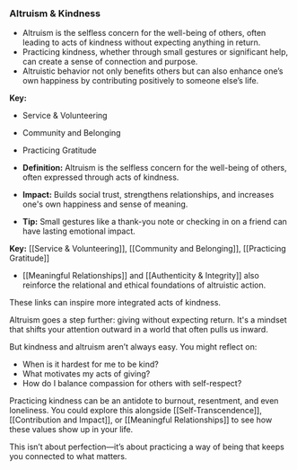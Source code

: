### Altruism & Kindness

- Altruism is the selfless concern for the well-being of others, often leading to acts of kindness without expecting anything in return.
- Practicing kindness, whether through small gestures or significant help, can create a sense of connection and purpose.
- Altruistic behavior not only benefits others but can also enhance one’s own happiness by contributing positively to someone else’s life.

**Key:**
- Service & Volunteering
- Community and Belonging
- Practicing Gratitude


- **Definition:** Altruism is the selfless concern for the well-being of others, often expressed through acts of kindness.
- **Impact:** Builds social trust, strengthens relationships, and increases one's own happiness and sense of meaning.
- **Tip:** Small gestures like a thank-you note or checking in on a friend can have lasting emotional impact.

**Key:** [[Service & Volunteering]], [[Community and Belonging]], [[Practicing Gratitude]]

- [[Meaningful Relationships]] and [[Authenticity & Integrity]] also reinforce the relational and ethical foundations of altruistic action.

These links can inspire more integrated acts of kindness.




Altruism goes a step further: giving without expecting return. It's a mindset that shifts your attention outward in a world that often pulls us inward.

But kindness and altruism aren’t always easy. You might reflect on:
- When is it hardest for me to be kind?
- What motivates my acts of giving?
- How do I balance compassion for others with self-respect?

Practicing kindness can be an antidote to burnout, resentment, and even loneliness. You could explore this alongside [[Self-Transcendence]], [[Contribution and Impact]], or [[Meaningful Relationships]] to see how these values show up in your life.

This isn’t about perfection—it’s about practicing a way of being that keeps you connected to what matters.